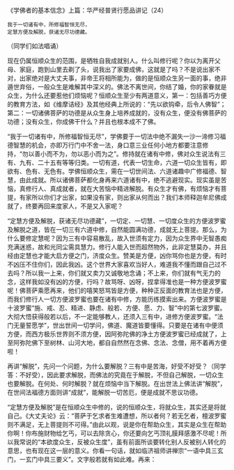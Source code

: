 《学佛者的基本信念》上篇：华严经普贤行愿品讲记（24）

```
我于一切诸有中，所修福智恒无尽，
定慧方便及解脱，获诸无尽功德藏。
```

（同学们如法唱诵）

现在仍属恒顺众生的范围，是牺牲自我成就别人。什么叫修行呢？你以为离开父母、家庭，跑到山里去剃了头，说我出了家要成佛，这就是了吗？不是说出家不对，出家绝对是大丈夫事，非帝王将相所能为，做的是恒顺众生另一面的事，绝非遁世弃俗，一般众生是难解其中深义的。佛法不离世间，你结了婚，你的家眷就是众生，为什么还要惹他们烦恼呢？恒顺众生至少有两道意义，第一：包括善巧方便的教育方法，如《维摩诘经》及其他经典上所说的：“先以欲钩牵，后令人佛智”；第二：一切诸佛菩萨的功德是从众生身上培养成就的，没有众生，便没有佛菩萨的功德；没有众生，你成佛干什么？并且也根本成不了佛。

“我于一切诸有中，所修福智恒无尽”，学佛要于一切法中绝不漏失一沙一渧修习福德智慧的机会，亦即万行门中不舍一法，身口意三业任何小地方都要注意修持，“勿以善小而不为，勿以恶小而为之”。修持就在诸有中修，佛对众生说法有三有、九有、二十五有等等归类。一切有道，代表一切生命，六道一切众生皆有，即欲有、色有、无色有。学佛恒顺众生，需在一切世间法、六道诸趣中广修福德、智慧，由此成就。所以诸佛菩萨都化身再来六道诸有中，绝不逃避现实。现实虽是苦恼，真修行人、真成就者，就在大苦恼中精进解脱。有众生才有佛，有烦恼才有菩提，有家所以你们才出家，如果没有家，则出家从何而出？我们本师释迦牟尼佛成就了，终要再回来度家人，不是又入家呢？

“定慧方便及解脱，获诸无尽功德藏”，一切定、一切慧、一切度众生的方便波罗蜜及解脱之道，皆在一切三有六道中修，自然能圆满功德，成就无上菩提。那么，为什么要修定慧呢？因为三有中容易散乱，故入世须有定力，因为众生界中无智愚痴充满迷惑，故和光同尘需具慧力。修行人能入世而超然物外，此非定慧莫办，并且经由定慧也才能大启方便之门，济度众生。赞美是方便，凶你骂你也是方便，有时不凶压不住你们，因此我凶。这个世界大家喜欢当好人，难道我不懂而跟自己过不去吗？所以我一上来，你们就又卖力又诚敬地念诵；不上来，你们就有气无力的念，这样我如没有凶的方便，行吗？故骂呀、凶呀，捏拿得准也是一种方便波罗蜜呢！佛菩萨乘愿再来，他们的嘻笑怒骂皆是方便，种种正反面的教育法也是方便，而我们修行人一切方便波罗蜜也要在诸有中修，方能历练摸索出来。方便波罗蜜是十波罗蜜“施、戒、忍、精进、静虑、般若、方便、愿、力、智”中的第七波罗蜜。大彻大悟获得般若以后，不一定能够教人，还须入三有中，进修方便波罗蜜。“法门无量誓愿学”，世出世间一切学问，佛道、魔道皆要懂得。只要是在诸有中便须方便，而西方极乐世界则不须方便，因阿弥陀佛的净土方便波罗蜜已经成就了，上至阿弥陀佛下至树林、山河大地，都自自然然在念佛、念法、念僧，用不着再方便啦！

再讲“解脱”，先问一个问题，为什么要解脱？三有中是苦海，好受不好受？（同学答：不好受），因此要求解脱，而佛法的究竟在于解脱，不但自己解脱，一切众生也要解脱。在何处、何时解脱？就在烦恼中当下解脱。在出世法上佛法讲“解脱”，在世间法福德方面则讲“成就”，能解脱一切苦厄，便是成就不思议功德。

“定慧方便及解脱”是在恒顺众生中修的，说的恒顺众生，将就众生，其实还是将就自己。《大丈夫论》云：“菩萨于乞求者生难遭想，所以者何？若无乞者，檀波罗蜜则不满足，无上菩提则不可得。”由此以观，说是你在帮助众生，其实是众生在帮助你啊！你布施财物给乞丐，可以去除贪心，你还要向乞丐顶礼膜拜感激不尽呢！所以我常说的“本欲度众生，反被众生度”，虽有前面所谈要转化别人反被别人转化的意思，也有现在这一层的意义。你看一句话，就如临济祖师讲禅宗“一语中具三玄门，一玄门中具三要义”。文字般若就有如此难。再来：


